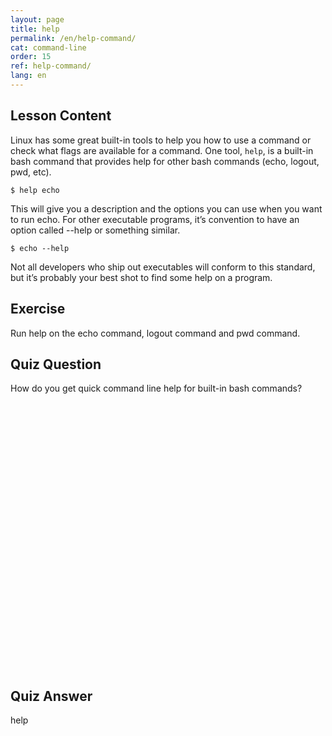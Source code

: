 ```yaml
---
layout: page
title: help
permalink: /en/help-command/
cat: command-line
order: 15
ref: help-command/
lang: en
---
```


## Lesson Content

Linux has some great built-in tools to help you how to use a command or check what flags are available for a command. One tool, `help`, is a built-in bash command that provides help for other bash commands (echo, logout, pwd, etc).

`$ help echo`

This will give you a description and the options you can use when you want to run echo. For other executable programs, it’s convention to have an option called --help or something similar. 

`$ echo --help`

Not all developers who ship out executables will conform to this standard, but it’s probably your best shot to find some help on a program.

## Exercise

Run help on the echo command, logout command and pwd command.

## Quiz Question

How do you get quick command line help for built-in bash commands?  
<br /><br /><br /><br /><br /><br /><br /><br /><br /><br /><br /><br /><br /><br /><br /><br /><br /><br /><br /><br /><br /><br /><br /><br /><br /><br />

## Quiz Answer

help
